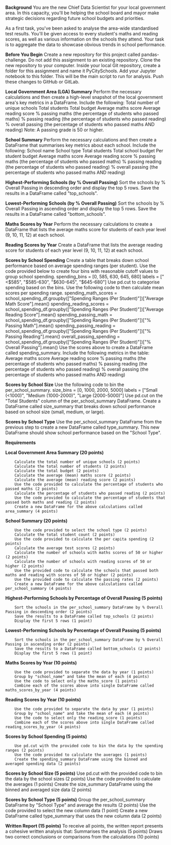 
**Background**
  You are the new Chief Data Scientist for your local government area. In this capacity, you'll be helping the school board and mayor make strategic decisions regarding future school budgets and priorities.

  As a first task, you've been asked to analyse the area-wide standardised test results. You'll be given access to every student's maths and reading scores, as well as various information on the schools they attend. Your task is to aggregate the data to showcase obvious trends in school performance.

**Before You Begin**
  Create a new repository for this project called pandas-challenge. Do not add this assignment to an existing repository.
  Clone the new repository to your computer.
  Inside your local Git repository, create a folder for this assignment and name it PyCitySchools.
  Add your Jupyter notebook to this folder. This will be the main script to run for analysis.
  Push these changes to GitHub or GitLab.

**Local Government Area (LGA) Summary**
  Perform the necessary calculations and then create a high-level snapshot of the local government area's key metrics in a DataFrame.
  Include the following:
    Total number of unique schools
    Total students
    Total budget
    Average maths score
    Average reading score
    % passing maths (the percentage of students who passed maths)
    % passing reading (the percentage of students who passed reading)
    % overall passing (the percentage of students who passed maths AND reading)
      Note: A passing grade is 50 or higher.

**School Summary**
  Perform the necessary calculations and then create a DataFrame that summarises key metrics about each school.
  Include the following:
    School name
    School type
    Total students
    Total school budget
    Per student budget
    Average maths score
    Average reading score
    % passing maths (the percentage of students who passed maths)
    % passing reading (the percentage of students who passed reading)
    % overall passing (the percentage of students who passed maths AND reading)

**Highest-Performing Schools (by % Overall Passing)**
    Sort the schools by % Overall Passing in descending order and display the top 5 rows.
    Save the results in a DataFrame called "top_schools".

**Lowest-Performing Schools (by % Overall Passing)**
    Sort the schools by % Overall Passing in ascending order and display the top 5 rows.
    Save the results in a DataFrame called "bottom_schools".

**Maths Scores by Year**
  Perform the necessary calculations to create a DataFrame that lists the average maths score for students of each year level (9, 10, 11, 12) at each school.

**Reading Scores by Year**
  Create a DataFrame that lists the average reading score for students of each year level (9, 10, 11, 12) at each school.

**Scores by School Spending**
  Create a table that breaks down school performance based on average spending ranges (per student).
  Use the code provided below to create four bins with reasonable cutoff values to group school spending.
          spending_bins = [0, 585, 630, 645, 680]
          labels = ["<$585", "$585-630", "$630-645", "$645-680"]
  Use pd.cut to categorise spending based on the bins.
  Use the following code to then calculate mean scores per spending range.
          spending_math_scores = school_spending_df.groupby(["Spending Ranges (Per Student)"])["Average Math Score"].mean()
          spending_reading_scores = school_spending_df.groupby(["Spending Ranges (Per Student)"])["Average Reading Score"].mean()
          spending_passing_math = school_spending_df.groupby(["Spending Ranges (Per Student)"])["% Passing Math"].mean()
          spending_passing_reading = school_spending_df.groupby(["Spending Ranges (Per Student)"])["% Passing Reading"].mean()
          overall_passing_spending = school_spending_df.groupby(["Spending Ranges (Per Student)"])["% Overall Passing"].mean()
  Use the scores above to create a DataFrame called spending_summary.
  Include the following metrics in the table:
    Average maths score
    Average reading score
    % passing maths (the percentage of students who passed maths)
    % passing reading (the percentage of students who passed reading)
    % overall passing (the percentage of students who passed maths AND reading)

**Scores by School Size**
  Use the following code to bin the per_school_summary.
          size_bins = [0, 1000, 2000, 5000]
          labels = ["Small (<1000)", "Medium (1000-2000)", "Large (2000-5000)"]
  Use pd.cut on the "Total Students" column of the per_school_summary DataFrame.
  Create a DataFrame called size_summary that breaks down school performance based on school size (small, medium, or large).

**Scores by School Type**
  Use the per_school_summary DataFrame from the previous step to create a new DataFrame called type_summary.
  This new DataFrame should show school performance based on the "School Type".

**Requirements**

**Local Government Area Summary (20 points)**

        Calculate the total number of unique schools (2 points)
        Calculate the total number of students (2 points)
        Calculate the total budget (2 points)
        Calculate the average (mean) maths score (2 points)
        Calculate the average (mean) reading score (2 points)
        Use the code provided to calculate the percentage of students who passed maths (2 points)
        Calculate the percentage of students who passed reading (2 points)
        Use the code provided to calculate the percentage of students that passed both maths and reading (2 points)
        Create a new DataFrame for the above calculations called area_summary (4 points)
**School Summary (20 points)**

        Use the code provided to select the school type (2 points)
        Calculate the total student count (2 points)
        Use the code provided to calculate the per capita spending (2 points)
        Calculate the average test scores (2 points)
        Calculate the number of schools with maths scores of 50 or higher (2 points)
        Calculate the number of schools with reading scores of 50 or higher (2 points)
        Use the provided code to calculate the schools that passed both maths and reading with scores of 50 or higher (2 points)
        Use the provided code to calculate the passing rates (2 points)
        Create a new DataFrame for the above calculations called per_school_summary (4 points)
**Highest-Performing Schools by Percentage of Overall Passing (5 points)**

        Sort the schools in the per_school_summary DataFrame by % Overall Passing in descending order (2 points)
        Save the results to a DataFrame called top_schools (2 points)
        Display the first 5 rows (1 point)
**Lowest-Performing Schools by Percentage of Overall Passing (5 points)**

        Sort the schools in the per_school_summary DataFrame by % Overall Passing in ascending order (2 points)
        Save the results to a DataFrame called bottom_schools (2 points)
        Display the first 5 rows (1 point)
**Maths Scores by Year (10 points)**

        Use the code provided to separate the data by year (1 points)
        Group by "school_name" and take the mean of each (4 points)
        Use the code to select only the maths_score (1 points)
        Combine each of the scores above into single DataFrame called maths_scores_by_year (4 points)
**Reading Scores by Year (10 points)**

        Use the code provided to separate the data by year (1 points)
        Group by "school_name" and take the mean of each (4 points)
        Use the code to select only the reading_score (1 points)
        Combine each of the scores above into single DataFrame called reading_scores_by_year (4 points)
**Scores by School Spending (5 points)**

        Use pd.cut with the provided code to bin the data by the spending ranges (2 points)
        Use the code provided to calculate the averages (1 points)
        Create the spending_summary DataFrame using the binned and averaged spending data (2 points)
        
**Scores by School Size (5 points)**
        Use pd.cut with the provided code to bin the data by the school sizes (2 points)
        Use the code provided to calculate the averages (1 points)
        Create the size_summary DataFrame using the binned and averaged size data (2 points)
        
**Scores by School Type (5 points)**
        Group the per_school_summary DataFrame by "School Type" and average the results (2 points)
        Use the code provided to select the new column data (1 point)
        Create a new DataFrame called type_summary that uses the new column data (2 points)

**Written Report (15 points)**
      To receive all points, the written report presents a cohesive written analysis that:
          Summarises the analysis (5 points)
          Draws two correct conclusions or comparisons from the calculations (10 points)

